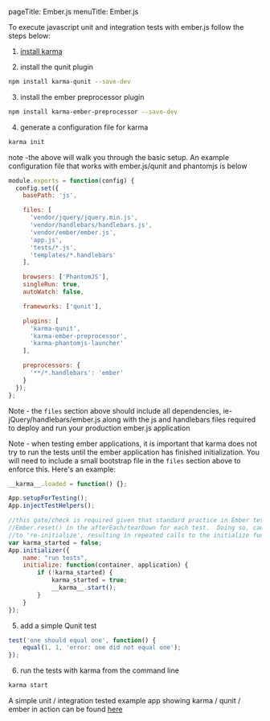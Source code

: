 pageTitle: Ember.js
menuTitle: Ember.js

To execute javascript unit and integration tests with ember.js follow the steps below:

1. [install karma]

2. install the qunit plugin

  ```bash
  npm install karma-qunit --save-dev
  ```

3. install the ember preprocessor plugin

  ```bash
  npm install karma-ember-preprocessor --save-dev
  ```

4. generate a configuration file for karma
  ```bash
  karma init
  ```
  note -the above will walk you through the basic setup. An example configuration file that works with ember.js/qunit and phantomjs is below

  ```javascript
  module.exports = function(config) {
    config.set({
      basePath: 'js',

      files: [
        'vendor/jquery/jquery.min.js',
        'vendor/handlebars/handlebars.js',
        'vendor/ember/ember.js',
        'app.js',
        'tests/*.js',
        'templates/*.handlebars'
      ],

      browsers: ['PhantomJS'],
      singleRun: true,
      autoWatch: false,

      frameworks: ['qunit'],

      plugins: [
        'karma-qunit',
        'karma-ember-preprocessor',
        'karma-phantomjs-launcher'
      ],

      preprocessors: {
        '**/*.handlebars': 'ember'
      }
    });
  };
  ```

  Note - the `files` section above should include all dependencies, ie- jQuery/handlebars/ember.js along with the js and handlebars files required to deploy and run your production ember.js application

  Note - when testing ember applications, it is important that karma does not try to run the tests until the ember application has finished initialization. You will need to include a small bootstrap file in the `files` section above to enforce this.  Here's an example:
  ```javascript
  __karma__.loaded = function() {};

  App.setupForTesting();
  App.injectTestHelpers();

  //this gate/check is required given that standard practice in Ember tests to is to call
  //Ember.reset() in the afterEach/tearDown for each test.  Doing so, causes the application
  //to 're-initialize', resulting in repeated calls to the initialize function below
  var karma_started = false;
  App.initializer({
      name: "run tests",
      initialize: function(container, application) {
          if (!karma_started) {
              karma_started = true;
              __karma__.start();
          }
      }
  });
  ```

5. add a simple Qunit test

  ```javascript
  test('one should equal one', function() {
      equal(1, 1, 'error: one did not equal one');
  });
  ```

6. run the tests with karma from the command line
  ```bash
  karma start
  ```

A simple unit / integration tested example app showing karma / qunit / ember in action can be found [here]

[install karma]: ../intro/installation.html
[here]: https://github.com/toranb/ember-testing-example
